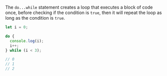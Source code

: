 The `do...while` statement creates a loop that executes a block of code once, before checking if the condition is `true`, then it will repeat the loop as long as the condition is `true`.

```js
let i = 0;

do {
  console.log(i);
  i++;
} while (i < 3);

// 0
// 1
// 2
```
